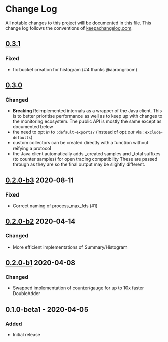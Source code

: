 # Change Log
All notable changes to this project will be documented in this file. This change log follows the conventions of [keepachangelog.com](http://keepachangelog.com/).

## [0.3.1]
### Fixed
- fix bucket creation for histogram (#4 thanks @aarongroom)

## [0.3.0]
### Changed
- **Breaking** Reimplemented internals as a wrapper of the Java client. This is to better prioritise performance
  as well as to keep up with changes to the monitoring ecosystem.
  The public API is mostly the same except as documented  below
- the need to opt *in* to `:default-exports?` (instead of opt *out* via `:exclude-defaults`)
- custom collectors can be created directly with a function without reifying a protocol
- the Java client automatically adds _created samples and _total suffixes (to counter samples) for open tracing compatibility
  These are passed through as they are so the final output may be slightly different.

## [0.2.0-b3] 2020-08-11
### Fixed
- Correct naming of process_max_fds (#1)

## [0.2.0-b2] 2020-04-14
### Changed
- More efficient implementations of Summary/Histogram

## [0.2.0-b1] 2020-04-08
### Changed
- Swapped implementation of counter/gauge for up to 10x faster DoubleAdder

## 0.1.0-beta1 - 2020-04-05
### Added
- Initial release

[Unreleased]: https://github.com/gnarroway/fumi/compare/v0.3.1...HEAD
[0.3.1]: https://github.com/gnarroway/fumi/compare/v0.3.0...v0.3.1
[0.3.0]: https://github.com/gnarroway/fumi/compare/v0.2.0-b3...v0.3.0
[0.2.0-b3]: https://github.com/gnarroway/fumi/compare/v0.2.0-b2...v0.2.0-b3
[0.2.0-b2]: https://github.com/gnarroway/fumi/compare/v0.2.0-b1...v0.2.0-b2
[0.2.0-b1]: https://github.com/gnarroway/fumi/compare/v0.1.0-beta1...v0.1.0-b1
